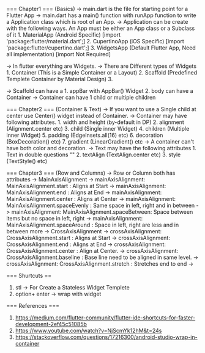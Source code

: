 === Chapter1 === (Basics)
-> main.dart is the file for starting point for a Flutter App
-> main.dart has a main() function with runApp function to write a Application class which is root of an App.
-> Application can be create with the following ways. An App must be either an App class or a Subclass of it
    1. MaterialApp (Android Specific) [import 'package:flutter/material.dart';]
    2. CupertinoApp (iOS Specific) [import 'package:flutter/cupertino.dart';]
    3. WidgetsApp (Default Flutter App, Need all implementation) [import Not Required]


-> In flutter everything are Widgets.
-> There are Different types of Widgets
    1. Container (This is a Simple Container or a Layout)
    2. Scaffold (Predefined Templete Container by Material Design)
    3.

-> Scaffold can have a
    1. appBar with AppBar() Widget
    2. body can have a Container
-> Container can have 1 child or multiple children


=== Chapter2 === (Container & Text)
-> If you want to use a Single child at center use Center() widget instead of Container.
-> Container may have following attributes.
    1. width and height (by-default in DP)
    2. alignment (Alignment.center etc)
    3. child (Single inner Widget)
    4. children (Multiple inner Widget)
    5. padding (EdgeInsets.all(16) etc)
    6. decoration (BoxDecoration() etc)
    7. gradient (LinearGradient() etc
-> A container can't have both color and decoration.
-> Text may have the following attributes
    1. Text in double questions ""
    2. textAlign (TextAlign.center etc)
    3. style (TextStyle() etc)

=== Chapter3 === (Row and Columns)
-> Row or Column both has attributes
        -> MainAxisAlignment
            -> mainAxisAlignment: MainAxisAlignment.start       : Aligns at Start
            -> mainAxisAlignment: MainAxisAlignment.end         : Aligns at End
            -> mainAxisAlignment: MainAxisAlignment.center      : Aligns at Center
            -> mainAxisAlignment: MainAxisAlignment.spaceEvenly : Same space in left, right and in between
            -> mainAxisAlignment: MainAxisAlignment.spaceBetween: Space between items but no space in left, right
            -> mainAxisAlignment: MainAxisAlignment.spaceAround : Space in left, right are less and in between more
        -> CrossAxisAlignment
            -> crossAxisAlignment: CrossAxisAlignment.start     : Aligns at Start
            -> crossAxisAlignment: CrossAxisAlignment.end       : Aligns at End
            -> crossAxisAlignment: CrossAxisAlignment.center    : Align at Center.
            -> crossAxisAlignment: CrossAxisAlignment.baseline  : Base line need to be aligned in same level.
            -> crossAxisAlignment: CrossAxisAlignment.stretch   : Stretches end to end
->



=== Shurtcuts ==
1. stl -> For Create a Stateless Widget Templete
2. option+ enter -> wrap with widget


=== References ===
1. https://medium.com/flutter-community/flutter-ide-shortcuts-for-faster-development-2ef45c51085b
2. https://www.youtube.com/watch?v=NjScmYk12hM&t=24s
3. https://stackoverflow.com/questions/17216300/android-studio-wrap-in-container
